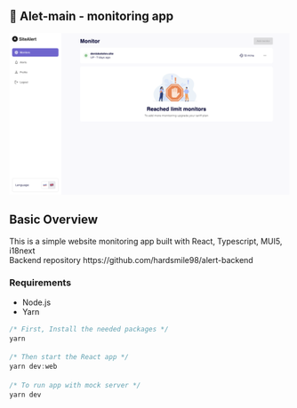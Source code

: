 ## 🚀 Alet-main - monitoring app

<p align="center">
  <img src="./banner.png">
</p>

## Basic Overview
<p>
 <div>
    This is a simple website monitoring app built with React, Typescript, MUI5, i18next
 </div>
  <div>
    Backend repository https://github.com/hardsmile98/alert-backend
 </div>
</p>

### Requirements

- Node.js
- Yarn

```javascript
/* First, Install the needed packages */
yarn

/* Then start the React app */
yarn dev:web

/* To run app with mock server */
yarn dev
```
